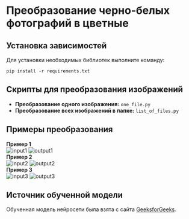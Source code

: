 <h1>Преобразование черно-белых фотографий в цветные</h1>

<h2>Установка зависимостей</h2>
<p class="requirements">Для установки необходимых библиотек выполните команду:</p>
<pre class="requirements"><code>pip install -r requirements.txt</code></pre>

<h2>Скрипты для преобразования изображений</h2>
<ul>
    <li><strong>Преобразование одного изображения:</strong> <code>one_file.py</code></li>
    <li><strong>Преобразование всех изображений в папке:</strong> <code>list_of_files.py</code></li>
</ul>

<h2>Примеры преобразования</h2>

<div class="example">
    <div>
        <strong>Пример 1</strong><br>
        <img src="test_input/1.jpg" alt="input1">
        <img src="test_output/1.jpg" alt="output1">
    </div>
    <div>
        <strong>Пример 2</strong><br>
        <img src="test_input/2.jpg" alt="input2">
        <img src="test_output/2.jpg" alt="output2">
    </div>
    <div>
        <strong>Пример 3</strong><br>
        <img src="test_input/3.jpg" alt="input3">
        <img src="test_output/3.jpg" alt="output3">
    </div>
</div>

<h2>Источник обученной модели</h2>
<p>Обученная модель нейросети была взята с сайта <a href="https://www.geeksforgeeks.org/black-and-white-image-colorization-with-opencv-and-deep-learning/" target="_blank">GeeksforGeeks</a>.</p>

